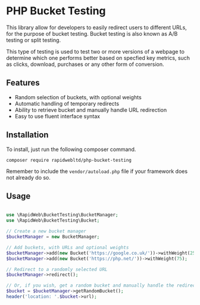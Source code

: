 # PHP Bucket Testing

This library allow for developers to easily redirect users to different URLs, for the purpose 
of bucket testing. Bucket testing is also known as A/B testing or split testing.

This type of testing is used to test two or more versions of a webpage to determine which one
performs better based on specfied key metrics, such as clicks, download, purchases or any other
form of conversion.

## Features

* Random selection of buckets, with optional weights
* Automatic handling of temporary redirects
* Ability to retrieve bucket and manually handle URL redirection
* Easy to use fluent interface syntax

## Installation
To install, just run the following composer command.

`composer require rapidwebltd/php-bucket-testing`

Remember to include the `vendor/autoload.php` file if your framework does not already do so.

## Usage

```php

use \RapidWeb\BucketTesting\BucketManager;
use \RapidWeb\BucketTesting\Bucket;

// Create a new bucket manager
$bucketManager = new BucketManager;

// Add buckets, with URLs and optional weights
$bucketManager->add(new Bucket('https://google.co.uk/'))->withWeight(25);
$bucketManager->add(new Bucket('https://php.net/'))->withWeight(75);

// Redirect to a randomly selected URL
$bucketManager->redirect();

// Or, if you wish, get a random bucket and manually handle the redirection
$bucket = $bucketManager->getRandomBucket();
header('location: '.$bucket->url);

```